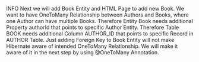 INFO
Next we will add Book Entity and HTML Page to add new Book.
We want to have OneToMany Relationship between Authors and Books, where one Author can have multiple Books.
Therefore Entity Book needs additional Property authorId that points to specific Author Entity. 
Therefore Table BOOK needs additional Column AUTHOR_ID that points to specific Record in AUTHOR Table. 
Just adding Foreign Key to Book Entity will not make Hibernate aware of intended OneToMany Relationship.
We will make it aware of it in the next step by using @OneToMany Annotation.
